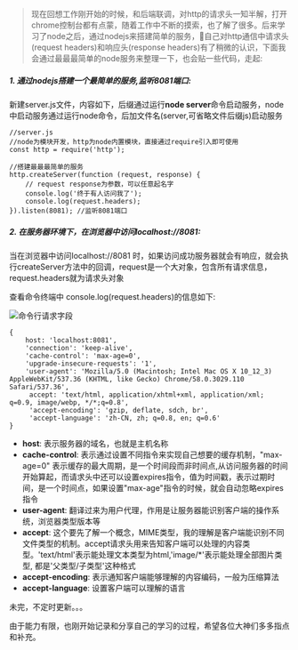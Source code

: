 >现在回想工作刚开始的时候，和后端联调，对http的请求头一知半解，打开chrome控制台都有点蒙，随着工作中不断的摸索，也了解了很多。后来学习了node之后，通过nodejs来搭建简单的服务，自己对http通信中请求头(request headers)和响应头(response headers)有了稍微的认识，下面我会通过最最最简单的node服务来整理一下，也会贴一些代码，走起:

##### 1. 通过nodejs搭建一个最简单的服务,监听8081端口:
新建server.js文件，内容如下，后缀通过运行**node server**命令启动服务，node中启动服务通过运行node命令，后加文件名(server,可省略文件后缀js)启动服务

```
//server.js
//node为模块开发，http为node内置模块，直接通过require引入即可使用
const http = require('http'); 

//搭建最最最简单的服务
http.createServer(function (request, response) {
    // request response为参数，可以任意起名字
    console.log('终于有人访问我了');
    console.log(request.headers);
}).listen(8081); //监听8081端口
```

##### 2. 在服务器环境下，在浏览器中访问localhost://8081:

当在浏览器中访问localhost://8081 时，如果访问成功服务器就会有响应，就会执行createServer方法中的回调，request是一个大对象，包含所有请求信息，request.headers就为请求头对象

查看命令终端中 console.log(request.headers)的信息如下:

![命令行请求字段](https://github.com/sunzhaoye/blog/blob/master/assets/node_http_header.png)

```
{ 
    host: 'localhost:8081',
    'connection': 'keep-alive',
    'cache-control': 'max-age=0',
    'upgrade-insecure-requests': '1',
    'user-agent': 'Mozilla/5.0 (Macintosh; Intel Mac OS X 10_12_3) 
AppleWebKit/537.36 (KHTML, like Gecko) Chrome/58.0.3029.110 Safari/537.36',
     accept: 'text/html, application/xhtml+xml, application/xml; q=0.9, image/webp, */*;q=0.8',
     'accept-encoding': 'gzip, deflate, sdch, br',
     'accept-language': 'zh-CN, zh; q=0.8, en; q=0.6' 
}
```

- **host**: 表示服务器的域名，也就是主机名称
- **cache-control**: 表示通过设置不同指令来实现自己想要的缓存机制，"max-age=0" 表示缓存的最大周期，是一个时间段而非时间点,从访问服务器的时间开始算起，而请求头中还可以设置expires指令，值为时间戳，表示过期时间，是一个时间点，如果设置"max-age"指令的时候，就会自动忽略expires指令
- **user-agent**: 翻译过来为用户代理，作用是让服务器能识别客户端的操作系统，浏览器类型版本等
- **accept**: 这个要先了解一个概念，MIME类型，我的理解是客户端能识别不同文件类型的机制。accept请求头用来告知客户端可以处理的内容类型。'text/html'表示能处理文本类型为html,'image/*'表示能处理全部图片类型, 都是'父类型/子类型'这种格式
- **accept-encoding**: 表示通知客户端能够理解的内容编码，一般为压缩算法
- **accept-language**: 设置客户端可以理解的语言

未完，不定时更新。。。

由于能力有限，也刚开始记录和分享自己的学习的过程，希望各位大神们多多指点和补充。
